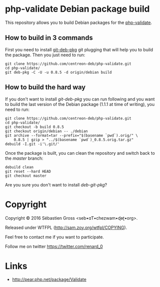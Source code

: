 # php-validate Debian package build

This repository allows you to build Debian packages for the
[php-validate](https://github.com/centreon/php-validate).

## How to build in 3 commands

First you need to install
[git-deb-pkg](https://github.com/renard/git-deb-pkg) git plugging that will
help you to build the package. Then you just need to run:

    git clone https://github.com/centreon-deb/php-validate.git
    cd php-validate/
    git deb-pkg -C -U -u 0.8.5 -d origin/debian build

## How to build the hard way

If you don't want to install *git-deb-pkg* you can run following and you
want to build the last version of the Debian package (1.1.1 at time of
writing), you need to run:

    git clone https://github.com/centreon-deb/php-validate.git
    cd php-validate/
	git checkout -b build 0.8.5
	git checkout origin/debian -- ./debian
	git archive --format=tar --prefix="$(basename `pwd`).orig/" \
        0.8.5 | gzip > "../$(basename `pwd`)_0.8.5.orig.tar.gz"
	debuild -I.git -i'\.git/'

Once the package is built, you can clean the repository and switch back to
the *master* branch:

	debuild clean
	git reset --hard HEAD
	git checkout master

Are you sure you don't want to install *deb-git-pkg*?

# Copyright

Copyright © 2016 Sébastien Gross \<seb•ɑƬ•chezwam•ɖɵʈ•org\>.

Released under WTFPL (http://sam.zoy.org/wtfpl/COPYING).

Feel free to contact me if you want to participate.

Follow me on twitter https://twitter.com/renard_0

# Links

- http://pear.php.net/package/Validate
